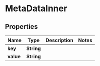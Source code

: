 
# MetaDataInner

## Properties
Name | Type | Description | Notes
------------ | ------------- | ------------- | -------------
**key** | **String** |  | 
**value** | **String** |  | 



